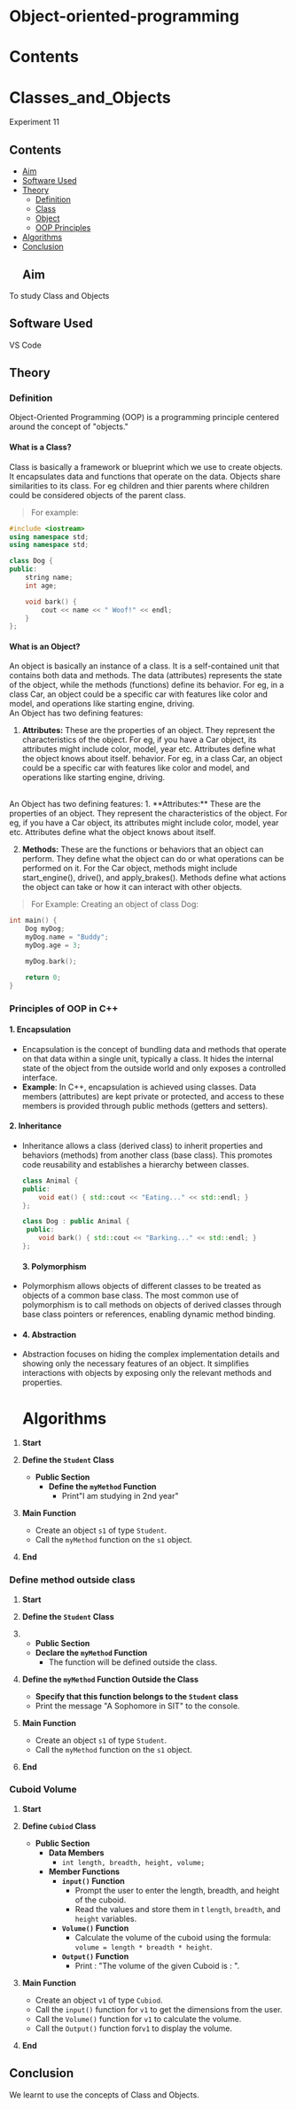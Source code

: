 # Object-oriented-programming
# Contents

# Classes_and_Objects
Experiment 11
## Contents
- [Aim](#aim)
- [Software Used](#software-used)
- [Theory](#theory)
  * [Definition](#definition)
  * [Class](#what-is-a-class)
  * [Object](#what-is-an-object)
  * [OOP Principles](principles-of-oop-in-c++)
- [Algorithms](#algorithms)
- [Conclusion](#conclusion)
  ## Aim 
To study Class and Objects

## Software Used 
VS Code

## Theory
### Definition
Object-Oriented Programming (OOP) is a programming principle centered around the concept of "objects."
#### What is a Class?
Class is basically a framework or blueprint which we use to create objects. It encapsulates data and functions that operate on the data. Objects share similarities to its class. For eg children and thier parents where children could be considered objects of the parent class.
> For example:
```cpp
#include <iostream>
using namespace std;
using namespace std;

class Dog {
public:
    string name;
    int age;

    void bark() {
        cout << name << " Woof!" << endl;
    }
};

```
#### What is an Object?
An object is basically an instance of a class. It is a self-contained unit that contains both data and methods. The data (attributes) represents the state of the object, while the methods (functions) define its behavior. For eg, in a class Car, an object could be a specific car with features like color and model, and operations like starting engine, driving.
<br>
An Object has two defining features:
1. **Attributes:** These are the properties of an object. They represent the characteristics of the object. For eg, if you have a Car object, its attributes might include color, model, year etc. Attributes define what the object knows about itself.
behavior. For eg, in a class Car, an object could be a specific car with features like color and model, and operations like starting engine, driving.
<br>
An Object has two defining features:
1. **Attributes:** These are the properties of an object. They represent the characteristics of the object. For eg, if you have a Car object, its attributes might include color, model, year etc. Attributes define what the object knows about itself.

2. **Methods:** These are the functions or behaviors that an object can perform. They define what the object can do or what operations can be performed on it. For the Car object, methods might include start_engine(), drive(), and apply_brakes(). Methods define what actions the object can take or how it can interact with other objects.
> For Example: Creating an object of class Dog:
```cpp 
int main() {
    Dog myDog;
    myDog.name = "Buddy";
    myDog.age = 3;

    myDog.bark();

    return 0;
}

```

### Principles of OOP in C++

#### 1. Encapsulation
-  Encapsulation is the concept of bundling data and methods that operate on that data within a single unit, typically a class. It hides the internal state of the object from the outside world and only exposes a controlled interface.
- **Example**: In C++, encapsulation is achieved using classes. Data members (attributes) are kept private or protected, and access to these members is provided through public methods (getters and setters).


#### 2. Inheritance
-  Inheritance allows a class (derived class) to inherit properties and behaviors (methods) from another class (base class). This promotes code reusability and establishes a hierarchy between classes.

    ```cpp
    class Animal {
    public:
        void eat() { std::cout << "Eating..." << std::endl; }
    };

    class Dog : public Animal {
     public:
        void bark() { std::cout << "Barking..." << std::endl; }
    };
    ```

    #### 3. Polymorphism
-  Polymorphism allows objects of different classes to be treated as objects of a common base class. The most common use of polymorphism is to call methods on objects of derived classes through base class pointers or references, enabling dynamic method binding.

-  #### 4. Abstraction
- Abstraction focuses on hiding the complex implementation details and showing only the necessary features of an object. It simplifies interactions with objects by exposing only the relevant methods and properties.

  # Algorithms
1. **Start**

2. **Define the `Student` Class**
   - **Public Section**
     - **Define the `myMethod` Function**
       - Print"I am studying in 2nd year"
3. **Main Function**
   - Create an object `s1` of type `Student`.
   - Call the `myMethod` function on the `s1` object.

4. **End**

### Define method outside class
1. **Start**

2. **Define the `Student` Class**
3.  - **Public Section**
     - **Declare the `myMethod` Function**
       - The function will be defined outside the class.

3. **Define the `myMethod` Function Outside the Class**
   - **Specify that this function belongs to the `Student` class**
   - Print the message "A Sophomore in SIT" to the console.

4. **Main Function**
   - Create an object `s1` of type `Student`.
   - Call the `myMethod` function on the `s1` object.

5. **End**

### Cuboid Volume
1. **Start**

2. **Define `Cubiod` Class**
   - **Public Section**
     - **Data Members**
       - `int length, breadth, height, volume;`
     - **Member Functions**
       - **`input()` Function**
         - Prompt the user to enter the length, breadth, and height of the cuboid.
         - Read the values and store them in t `length`, `breadth`, and `height` variables.
       - **`Volume()` Function**
         - Calculate the volume of the cuboid using the formula: `volume = length * breadth * height`.
       - **`Output()` Function**
         - Print : "The volume of the given Cuboid is : <volume>".
3. **Main Function**
   - Create an object `v1` of type `Cubiod`.
   - Call the `input()` function for `v1` to get the dimensions from the user.
   - Call the `Volume()` function for `v1` to calculate the volume.
   - Call the `Output()` function for`v1` to display the volume.

4. **End**

## Conclusion
We learnt to use the concepts of Class and Objects.

